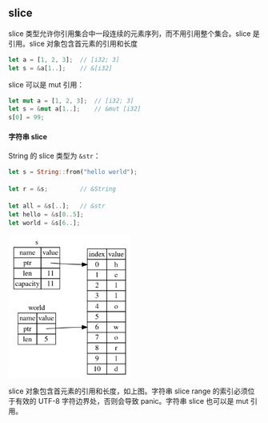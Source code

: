 ## slice

slice 类型允许你引用集合中一段连续的元素序列，而不用引用整个集合。slice 是引用。slice 对象包含首元素的引用和长度

```rust
let a = [1, 2, 3];	// [i32; 3]
let s = &a[1..];	// &[i32]
```

slice 可以是 mut 引用：

```rust
let mut a = [1, 2, 3];	// [i32; 3]
let s = &mut a[1..];	// &mut [i32]
s[0] = 99;
```

#### 字符串 slice

String 的 slice 类型为 `&str`：

```rust
let s = String::from("hello world");

let r = &s;			// &String

let all = &s[..];	// &str
let hello = &s[0..5];
let world = &s[6..];
```

<img src=".assets/image-20221212224345186.png" alt="image-20221212224345186" style="zoom:67%;" />

slice 对象包含首元素的引用和长度，如上图。字符串 slice range 的索引必须位于有效的 UTF-8 字符边界处，否则会导致 panic。字符串 slice 也可以是 mut 引用。

